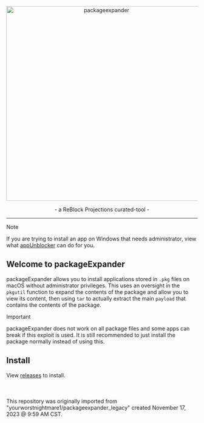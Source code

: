 <p align="center">
<img width="512" alt="packageexpander" src="https://github.com/user-attachments/assets/16805f3f-c3f8-4e12-8752-84ec0240a22c" />
</p>

<p align="center">- a ReBlock Projections curated-tool -</p>

---
> [!NOTE]  
> If you are trying to install an app on Windows that needs administrator, view what [appUnblocker](https://github.com/yourworstnightmare1/appunblocker) can do for you.

## Welcome to packageExpander
packageExpander allows you to install applications stored in `.pkg` files on macOS without administrator privileges. This uses an oversight in the `pkgutil` function to expand the contents of the package and allow you to view its content, then using `tar` to actually extract the main `payload` that contains the contents of the package.

> [!IMPORTANT]  
> packageExpander does not work on all package files and some apps can break if this exploit is used. It is still recommended to just install the package normally instead of using this.

## Install
View [releases](https://github.com/yourworstnightmare1/packageexpander/releases) to install.<br><br><br><br>This repository was originally imported from "yourworstnightmare1/packageexpander_legacy" created November 17, 2023 @ 9:59 AM CST.
